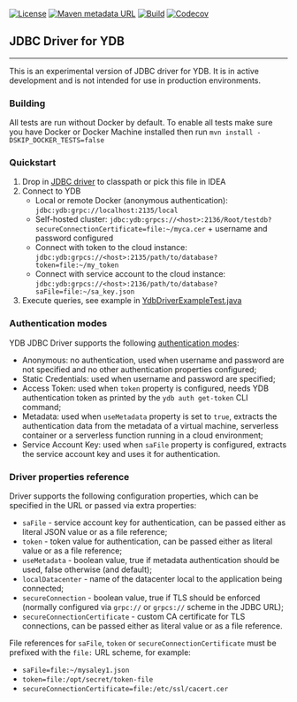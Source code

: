 [![License](https://img.shields.io/badge/License-Apache%202.0-blue.svg)](https://github.com/ydb-platform/ydb-jdbc-driver/blob/master/LICENSE)
[![Maven metadata URL](https://img.shields.io/maven-metadata/v?metadataUrl=https%3A%2F%2Frepo1.maven.org%2Fmaven2%2Ftech%2Fydb%2Fjdbc%2Fydb-jdbc-driver%2Fmaven-metadata.xml)](https://mvnrepository.com/artifact/tech.ydb.jdbc/ydb-jdbc-driver)
[![Build](https://img.shields.io/github/actions/workflow/status/ydb-platform/ydb-jdbc-driver/build.yaml?branch=develop)](https://github.com/ydb-platform/ydb-jdbc-driver/actions/workflows/build.yaml)
[![Codecov](https://img.shields.io/codecov/c/github/ydb-platform/ydb-jdbc-driver)](https://app.codecov.io/gh/ydb-platform/ydb-jdbc-driver)

## JDBC Driver for YDB
---
This is an experimental version of JDBC driver for YDB. It is in active development and is not intended for use in production environments.

### Building
All tests are run without Docker by default.
To enable all tests make sure you have Docker or Docker Machine installed then run `mvn install -DSKIP_DOCKER_TESTS=false`

### Quickstart

1) Drop in [JDBC driver](https://github.com/ydb-platform/ydb-jdbc-driver/releases) to classpath or pick this file in IDEA
2) Connect to YDB
   * Local or remote Docker (anonymous authentication): `jdbc:ydb:grpc://localhost:2135/local`
   * Self-hosted cluster: `jdbc:ydb:grpcs://<host>:2136/Root/testdb?secureConnectionCertificate=file:~/myca.cer` + username and password configured
   * Connect with token to the cloud instance: `jdbc:ydb:grpcs://<host>:2135/path/to/database?token=file:~/my_token`
   * Connect with service account to the cloud instance: `jdbc:ydb:grpcs://<host>:2136/path/to/database?saFile=file:~/sa_key.json`
3) Execute queries, see example in [YdbDriverExampleTest.java](jdbc/src/test/java/tech/ydb/jdbc/YdbDriverExampleTest.java)

### Authentication modes

YDB JDBC Driver supports the following [authentication modes](https://ydb.tech/en/docs/reference/ydb-sdk/auth):
* Anonymous: no authentication, used when username and password are not specified and no other authentication properties configured;
* Static Credentials: used when username and password are specified;
* Access Token: used when `token` property is configured, needs YDB authentication token as printed by the `ydb auth get-token` CLI command;
* Metadata: used when `useMetadata` property is set to `true`, extracts the authentication data from the metadata of a virtual machine, serverless container or a serverless function running in a cloud environment;
* Service Account Key: used when `saFile` property is configured, extracts the service account key and uses it for authentication.

### Driver properties reference

Driver supports the following configuration properties, which can be specified in the URL or passed via extra properties:
* `saFile` - service account key for authentication, can be passed either as literal JSON value or as a file reference;
* `token` - token value for authentication, can be passed either as literal value or as a file reference;
* `useMetadata` - boolean value, true if metadata authentication should be used, false otherwise (and default);
* `localDatacenter` - name of the datacenter local to the application being connected;
* `secureConnection` - boolean value, true if TLS should be enforced (normally configured via `grpc://` or `grpcs://` scheme in the JDBC URL);
* `secureConnectionCertificate` - custom CA certificate for TLS connections, can be passed either as literal value or as a file reference.

File references for `saFile`, `token` or `secureConnectionCertificate` must be prefixed with the `file:` URL scheme, for example:
* `saFile=file:~/mysaley1.json`
* `token=file:/opt/secret/token-file`
* `secureConnectionCertificate=file:/etc/ssl/cacert.cer`
